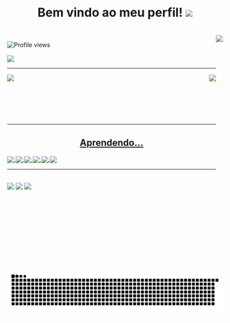 <div>
  <h1 align="center">Bem vindo ao meu perfil! <img src="https://raw.githubusercontent.com/kaueMarques/kaueMarques/master/hi.gif" height="30px"> </h1>
</div>
<div>
  <div>
    <div>
      <br>
    </div>
  <img align="right" height="550em"           src="https://raw.githubusercontent.com/gist/Kyoudan/1d01245b4611644123191b48fc36383a/raw/eadaf4591246bb5dc8e81d245cc5b0f8e55aa8d5/pao.svg"/>
 <div>
<p align="left"> <img src="https://komarev.com/ghpvc/?username=Kyoudano&color=red" alt="Profile views" /> </p>
  <a href="https://github.com/Kyoudan">
  <img height="500em" align="center"
       src="https://github-readme-stats.vercel.app/api/top-langs/?username=Kyoudan&langs_count=7&theme=midnight-purple"/>
<div>
  
  <div> <hr> </div>
  
 </div>

  <img height="110em" align="left"
       src="https://github-readme-stats.vercel.app/api?username=Kyoudan&show_icons=true&hide=contribs,prs&cache_seconds=86400&theme=midnight-purple"/>
    
  <img height="110em" align="right"
      src="https://github-readme-stats.vercel.app/api/pin/?username=Kyoudan&repo=Node-JS&cache_seconds=86400&theme=midnight-purple" />
  
 </div>
 <div>
   <div>
       <br>
      <br>
      <br>
      <br>
      <br>
      <br>
      <hr>
   </div>

 </div>
   
  
  <div>
    <div>
      <h2 align="center" height="30">Aprendendo...</h2>
    </div>
 
 <div>
    <img  align="center"  height="70"  src="https://cdn.jsdelivr.net/gh/devicons/devicon/icons/html5/html5-original.svg"" />
    <img  align="center"  height="70"  src="https://cdn.jsdelivr.net/gh/devicons/devicon/icons/css3/css3-original.svg" />
    <img  align="center"  height="70"  src="https://cdn.jsdelivr.net/gh/devicons/devicon/icons/javascript/javascript-original.svg" />
    <img  align="center"  height="70"  src="https://cdn.jsdelivr.net/gh/devicons/devicon/icons/react/react-original.svg" />
    <img  align="center"  height="70"  src="https://cdn.jsdelivr.net/gh/devicons/devicon/icons/vuejs/vuejs-original.svg" />
    <img  align="center"  height="70"  src="https://cdn.jsdelivr.net/gh/devicons/devicon/icons/nodejs/nodejs-original.svg" />
 </div>

<div>
         <hr>                                                                                                             
                                                                                                                          </div>
<br />
  
<div>
  <a href="https://www.instagram.com/guuh_raff/" target="_blank"><img src="https://img.shields.io/badge/-Instagram-%23E4405F?style=for-the-badge&logo=instagram&logoColor=white" target="_blank"></a>
 	<a href="https://www.twitch.tv/fizzhl" target="_blank"><img src="https://img.shields.io/badge/Twitch-9146FF?style=for-the-badge&logo=twitch&logoColor=white" target="_blank"></a>
 <a href="https://discord.gg/yJdxPwb79H" target="_blank"><img src="https://img.shields.io/badge/Discord-7289DA?style=for-the-badge&logo=discord&logoColor=white" target="_blank"></a> 
 </div>
   
 
 ![Snake animation](https://github.com/Kyoudan/Kyoudan/blob/output/github-contribution-grid-snake.svg)
 
